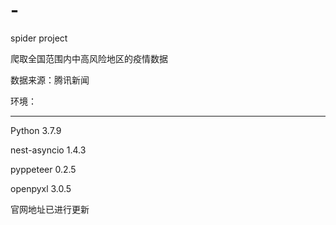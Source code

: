 # -
spider project 

爬取全国范围内中高风险地区的疫情数据

数据来源：腾讯新闻

环境：
<hr>
<p>  Python              3.7.9</p>
<p>  nest-asyncio        1.4.3</p>
<p>  pyppeteer           0.2.5</p>
<p>  openpyxl            3.0.5</p>


官网地址已进行更新

